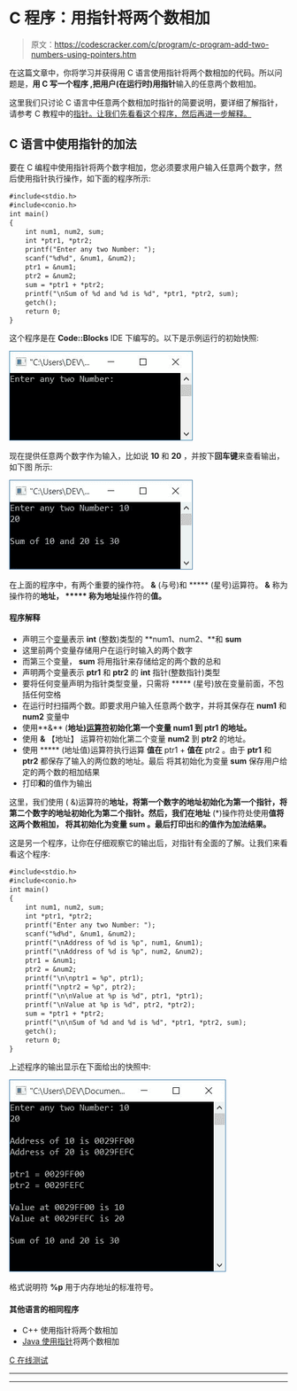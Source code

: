 # C 程序：用指针将两个数相加

> 原文：<https://codescracker.com/c/program/c-program-add-two-numbers-using-pointers.htm>

在这篇文章中，你将学习并获得用 C 语言使用指针将两个数相加的代码。所以问题是，**用 C 写一个程序 ,把用户(在运行时)用指针**输入的任意两个数相加。

这里我们只讨论 C 语言中任意两个数相加时指针的简要说明，要详细了解指针，请参考 C 教程中的[指针。让我们先看看这个程序，然后再进一步解释。](/c/c-pointers.htm)

## C 语言中使用指针的加法

要在 C 编程中使用指针将两个数字相加，您必须要求用户输入任意两个数字，然后使用指针执行操作，如下面的程序所示:

```
#include<stdio.h>
#include<conio.h>
int main()
{
    int num1, num2, sum;
    int *ptr1, *ptr2;
    printf("Enter any two Number: ");
    scanf("%d%d", &num1, &num2);
    ptr1 = &num1;
    ptr2 = &num2;
    sum = *ptr1 + *ptr2;
    printf("\nSum of %d and %d is %d", *ptr1, *ptr2, sum);
    getch();
    return 0;
}
```

这个程序是在 **Code::Blocks** IDE 下编写的。以下是示例运行的初始快照:

![c program to add two numbers using pointer](img/d3c7152a0cf1636f645de149b48717c1.png)

现在提供任意两个数字作为输入，比如说 **10** 和 **20** ，并按下**回车键**来查看输出，如下图 所示:

![add two numbers using pointer c](img/b7a45bc8ada87bffdacd70ecc75cf5f7.png)

在上面的程序中，有两个重要的操作符。 **&** (与号)和 ***** (星号)运算符。 **&** 称为操作符的**地址， ***** 称为地址**操作符的**值。**

#### 程序解释

*   声明三个[变量](/c/c-variables.htm)表示 **int** (整数)类型的 **num1、num2、**和 **sum**
*   这里前两个变量存储用户在运行时输入的两个数字
*   而第三个变量， **sum** 将用指针来存储给定的两个数的总和
*   声明两个变量表示 **ptr1** 和 **ptr2** 的 **int** 指针(整数指针)类型
*   要将任何变量声明为指针类型变量，只需将 ***** (星号)放在变量前面，不包括任何空格
*   在运行时扫描两个数。即要求用户输入任意两个数字，并将其保存在 **num1** 和 **num2** 变量中
*   使用**&** (**地址)[运算符](/c/c-operators.htm)初始化第一个变量 **num1** 到 **ptr1** 的地址。**
*   使用 **&** 【地址】 运算符初始化第二个变量 **num2** 到 **ptr2** 的地址。
*   使用 ***** (地址值)运算符执行运算
    **值在** ptr1 + **值在** ptr2
    。由于 **ptr1** 和 **ptr2** 都保存了输入的两位数的地址。最后 将其初始化为变量 **sum** 保存用户给定的两个数的相加结果
*   打印**和**的值作为输出

这里，我们使用 ( &)运算符的**地址，将第一个数字的地址初始化为第一个指针，将第二个数字的地址初始化为第二个指针。然后，我们在地址** (*)操作符处使用**值将这两个数相加， 将其初始化为变量 **sum** 。最后打印出**和**的值作为加法结果。**

这是另一个程序，让你在仔细观察它的输出后，对指针有全面的了解。让我们来看看这个程序:

```
#include<stdio.h>
#include<conio.h>
int main()
{
    int num1, num2, sum;
    int *ptr1, *ptr2;
    printf("Enter any two Number: ");
    scanf("%d%d", &num1, &num2);
    printf("\nAddress of %d is %p", num1, &num1);
    printf("\nAddress of %d is %p", num2, &num2);
    ptr1 = &num1;
    ptr2 = &num2;
    printf("\n\nptr1 = %p", ptr1);
    printf("\nptr2 = %p", ptr2);
    printf("\n\nValue at %p is %d", ptr1, *ptr1);
    printf("\nValue at %p is %d", ptr2, *ptr2);
    sum = *ptr1 + *ptr2;
    printf("\n\nSum of %d and %d is %d", *ptr1, *ptr2, sum);
    getch();
    return 0;
}
```

上述程序的输出显示在下面给出的快照中:

![c add two number using pointer](img/cb46bb7cb05a74921b623fdb8abaaee3.png)

格式说明符 **%p** 用于内存地址的标准符号。

#### 其他语言的相同程序

*   C++ 使用指针将两个数相加
*   [Java 使用指针](/java/program/java-program-add-two-numbers-using-pointers.htm)将两个数相加

[C 在线测试](/exam/showtest.php?subid=2)

* * *

* * *